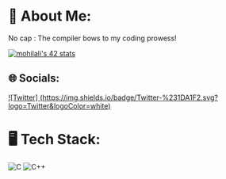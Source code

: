# 💫 About Me:
No cap : The compiler bows to my coding prowess!

[![mohilali's 42 stats](https://badge.mediaplus.ma/levi/mohilali)](https://github.com/oakoudad/badge42)

## 🌐 Socials:
[![Twitter] (https://img.shields.io/badge/Twitter-%231DA1F2.svg?logo=Twitter&logoColor=white)](https://twitter.com/MhdHilali)

# 🖥 Tech Stack:
![C](https://img.shields.io/badge/c-%2300599C.svg?style=for-the-badge&logo=c&logoColor=white) ![C++](https://img.shields.io/badge/c++-%2300599C.svg?style=for-the-badge&logo=c%2B%2B&logoColor=white)
